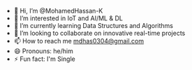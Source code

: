 - 👋 Hi, I’m @MohamedHassan-K
- 👀 I’m interested in IoT and AI/ML & DL
- 🌱 I’m currently learning Data Structures and Algorithms
- 💞️ I’m looking to collaborate on innovative real-time projects
- 📫 How to reach me mdhas0304@gmail.com
- 😄 Pronouns: he/him
- ⚡ Fun fact: I'm Single

<!---
MohamedHassan-K/MohamedHassan-K is a ✨ special ✨ repository because its `README.md` (this file) appears on your GitHub profile.
You can click the Preview link to take a look at your changes.
--->
